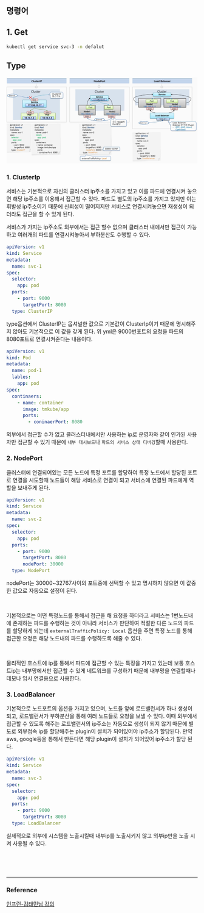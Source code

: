 ## 명령어

## 1. Get

```sh
kubectl get service svc-3 -n defalut
```

## Type

![type](/devOps/kubernetes/image/serviceType.PNG)

### 1. ClusterIp

서비스는 기본적으로 자신의 클러스터 ip주소를 가지고 있고 이를 파드에 연결시켜 놓으면 해당 ip주소를 이용해서 접근할 수 있다. 파드도 별도의 ip주소를 가지고 있지만 이는 휘발성 ip주소이기 때문에 신뢰성이 떨어지지만 서비스로 연결시켜놓으면 재생성이 되더라도 접근을 할 수 있게 된다.

서비스가 가지는 ip주소도 외부에서는 접근 할수 없으며 클러스터 내에서만 접근이 가능하고 여러개의 파드를 연결시켜놓아서 부하분산도 수행할 수 있다.

```yml
apiVersion: v1
kind: Service
metadata:
  name: svc-1
spec:
  selector:
    app: pod
  ports:
    - port: 9000
      targetPort: 8080
  type: ClusterIP
```

type옵션에서 ClusterIP는 옵셔널한 값으로 기본값이 ClusterIp이기 때문에 명시해주지 않아도 기본적으로 이 값을 갖게 된다. 위 yml은 9000번포트의 요청을 파드의 8080포트로 연결시켜준다는 내용이다.

```yml
apiVersion: v1
kind: Pod
metadata:
  name: pod-1
  lables:
    app: pod
spec:
  continaers:
    - name: container
      image: tmkube/app
      ports:
        - coninaerPort: 8080
```

외부에서 접근할 수가 없고 클러스터내에서만 사용하는 ip로 운영자와 같이 인가된 사용자만 접근할 수 있기 때문에 `내부 대시보드`나 `파드의 서비스 상태 디버깅`할때 사용한다.

### 2. NodePort

클러스터에 연결되어있는 모든 노드에 특정 포트를 할당하여 특정 노드에서 할당된 포트로 연결을 시도할때 노드들이 해당 서비스로 연결이 되고 서비스에 연결된 파드에게 역할을 보내주게 된다.

```yml
apiVersion: v1
kind: Service
metadata:
  name: svc-2
spec:
  selector:
    app: pod
  ports:
    - port: 9000
      targetPort: 8080
      nodePort: 30000
  type: NodePort
```

nodePort는 30000~32767사이의 포트중에 선택할 수 있고 명시하지 않으면 이 값중 한 값으로 자동으로 설정이 된다.

<br>

기본적으로는 어떤 특정노드를 통해서 접근을 해 요청을 하더라고 서비스는 1번노드내에 존재하는 파드를 수행하는 것이 아니라 서비스가 판단하여 적절한 다른 노드의 파드를 할당하게 되는데 `externalTrafficPolicy: Local` 옵션을 주면 특정 노드를 통해 접근한 요청은 해당 노드내의 파드를 수행하도록 해줄 수 있다.

<br>

물리적인 호스트에 ip를 통해서 파드에 접근할 수 있는 특징을 가지고 있는데 보통 호스트ip는 내부망에서만 접근할 수 있게 네트워크를 구성하기 때문에 내부망을 연결할때나 데모나 임시 연결용으로 사용한다.

### 3. LoadBalancer

기본적으로 노드포트의 옵션을 가지고 있으며, 노드들 앞에 로드밸런서가 하나 생성이 되고, 로드밸런서가 부하분산을 통해 여러 노드들로 요청을 보낼 수 있다. 이때 외부에서 접근할 수 있도록 해주는 로드밸런서의 ip주소는 자동으로 생성이 되지 않기 때문에 별도로 외부접속 ip를 할당해주는 plugin이 설치가 되어있어야 ip주소가 할당된다. 만약 aws, google등을 통해서 만든다면 해당 plugin이 설치가 되어있어 ip주소가 할당 된다.

```yml
apiVersion: v1
kind: Service
metadata:
  name: svc-3
spec:
  selector:
    app: pod
  ports:
    - port: 9000
      targetPort: 8080
  type: LoadBalancer
```

실제적으로 외부에 시스템을 노출시킬때 내부ip를 노출시키지 않고 외부ip만을 노출 시켜 사용될 수 있다.

<br><br><br>

---

### Reference

[인프런-김태민님 강의](https://www.inflearn.com/course/%EC%BF%A0%EB%B2%84%EB%84%A4%ED%8B%B0%EC%8A%A4-%EA%B8%B0%EC%B4%88/dashboard)
